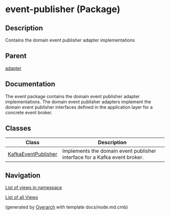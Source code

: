 
# event-publisher (Package)
## Description
Contains the domain event publisher adapter implementations

## Parent
[adapter](../../../../../software-development/architecture/blueprint/clean-architecture/adapter.md)

## Documentation
The event package contains the domain event publisher adapter implementations.
The domain event publisher adapters implement the domain event publisher
interfaces defined in the application layer for a concrete event broker.
## Classes
| Class | Description |
|---|---|
| [KafkaEventPublisher](../../../../../software-development/architecture/blueprint/clean-architecture/adapter/event-publisher/kafka-event-publisher.md)| Implements the domain event publisher interface for a Kafka event broker. |


## Navigation
[List of views in namespace](./views-in-namespace.md)

[List of all Views](../../../../../views.md)


(generated by [Overarch](https://github.com/soulspace-org/overarch) with template docs/node.md.cmb)
